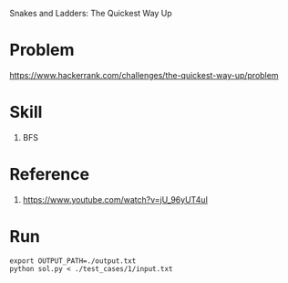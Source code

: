 
Snakes and Ladders: The Quickest Way Up


# Problem
https://www.hackerrank.com/challenges/the-quickest-way-up/problem

# Skill
1. BFS

# Reference
1. https://www.youtube.com/watch?v=jU_96yUT4uI

# Run
```
export OUTPUT_PATH=./output.txt
python sol.py < ./test_cases/1/input.txt
```
